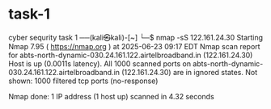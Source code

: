 # task-1
cyber sequrity task 1
──(kali㉿kali)-[~]
└─$ nmap -sS 122.161.24.30
Starting Nmap 7.95 ( https://nmap.org ) at 2025-06-23 09:17 EDT
Nmap scan report for abts-north-dynamic-030.24.161.122.airtelbroadband.in (122.161.24.30)
Host is up (0.0011s latency).
All 1000 scanned ports on abts-north-dynamic-030.24.161.122.airtelbroadband.in (122.161.24.30) are in ignored states.
Not shown: 1000 filtered tcp ports (no-response)

Nmap done: 1 IP address (1 host up) scanned in 4.32 seconds
